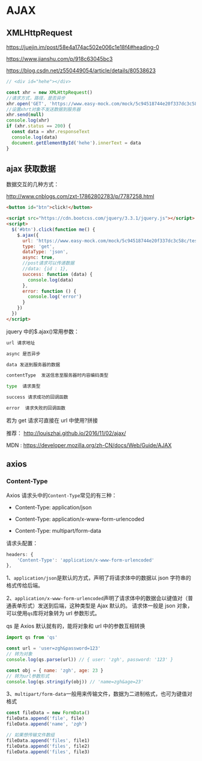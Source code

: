 # AJAX

## XMLHttpRequest

<https://juejin.im/post/58e4a174ac502e006c1e18f4#heading-0>

<https://www.jianshu.com/p/918c63045bc3>

<https://blog.csdn.net/z550449054/article/details/80538623>

```js
// <div id="hehe"></div>

const xhr = new XMLHttpRequest()
//请求方式，路径，是否异步
xhr.open('GET', 'https://www.easy-mock.com/mock/5c94518744e20f337dc3c58c/test/zgh/zghivan', false)
//设置xhrt对象不发送数据到服务器
xhr.send(null)
console.log(xhr)
if (xhr.status == 200) {
  const data = xhr.responseText
  console.log(data)
  document.getElementById('hehe').innerText = data
}
```

## ajax 获取数据

数据交互的几种方式：

<http://www.cnblogs.com/zxt-17862802783/p/7787258.html>

```html
<button id="btn">click!</button>

<script src="https://cdn.bootcss.com/jquery/3.3.1/jquery.js"></script>
<script>
  $('#btn').click(function me() {
    $.ajax({
      url: 'https://www.easy-mock.com/mock/5c94518744e20f337dc3c58c/test/zgh/zghivan',
      type: 'get',
      dataType: 'json',
      async: true,
      //post请求可以传递数据
      //data: {id : 1},
      success: function (data) {
        console.log(data)
      },
      error: function () {
        console.log('error')
      }
    })
  })
</script>
```

jquery 中的\$.ajax()常用参数：

```sh
url 请求地址

async 是否异步

data 发送到服务器的数据

contentType  发送信息至服务器时内容编码类型

type  请求类型

success 请求成功的回调函数

error  请求失败的回调函数
```

若为 get 请求可直接在 url 中使用?拼接

推荐： <http://louiszhai.github.io/2016/11/02/ajax/>

MDN : <https://developer.mozilla.org/zh-CN/docs/Web/Guide/AJAX>

## axios

### Content-Type

Axios 请求头中的`Content-Type`常见的有三种：

- Content-Type: application/json

- Content-Type: application/x-www-form-urlencoded

- Content-Type: multipart/form-data

请求头配置：

```js
headers: {
    'Content-Type': 'application/x-www-form-urlencoded'
},
```

1、`application/json`是默认的方式，声明了将请求体中的数据以 json 字符串的格式传给后端。

2、`application/x-www-form-urlencoded`声明了请求体中的数据会以键值对（普通表单形式）发送到后端，这种类型是 Ajax 默认的。
请求体一般是 json 对象，可以使用`qs`库将对象转为 url 参数形式。

qs 是 Axios 默认就有的，能将对象和 url 中的参数互相转换

```js
import qs from 'qs'

const url = 'user=zgh&password=123'
// 转为对象
console.log(qs.parse(url)) // { user: 'zgh', password: '123' }

const obj = { name: 'zgh', age: 23 }
// 转为url参数形式
console.log(qs.stringify(obj)) // 'name=zgh&age=23'
```

3、`multipart/form-data`一般用来传输文件，数据为二进制格式，也可为键值对格式

```js
const fileData = new FormData()
fileData.append('file', file)
fileData.append('name', 'zgh')

// 如果想传输文件数组
fileData.append('files', file1)
fileData.append('files', file2)
fileData.append('files', file3)

```
